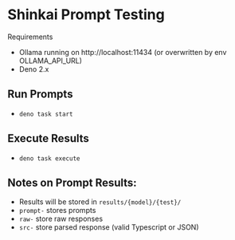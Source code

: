 # Shinkai Prompt Testing

Requirements 
* Ollama running on http://localhost:11434 (or overwritten by env OLLAMA_API_URL)
* Deno 2.x

## Run Prompts
* `deno task start`

## Execute Results
* `deno task execute`

## Notes on Prompt Results:
* Results will be stored in `results/{model}/{test}/` 
* `prompt-` stores prompts 
* `raw-` store raw responses
* `src-` store parsed response (valid Typescript or JSON)